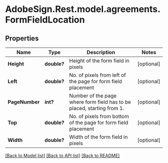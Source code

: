 # AdobeSign.Rest.model.agreements.FormFieldLocation
## Properties

Name | Type | Description | Notes
------------ | ------------- | ------------- | -------------
**Height** | **double?** | Height of the form field in pixels | [optional] 
**Left** | **double?** | No. of pixels from left of the page for form field placement | [optional] 
**PageNumber** | **int?** | Number of the page where form field has to be placed, starting from 1. | [optional] 
**Top** | **double?** | No. of pixels from bottom of the page for form field placement | [optional] 
**Width** | **double?** | Width of the form field in pixels | [optional] 

[[Back to Model list]](../README.md#documentation-for-models) [[Back to API list]](../README.md#documentation-for-api-endpoints) [[Back to README]](../README.md)

